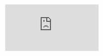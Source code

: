 ![Alt-текст](https://github.com/Infernalum/OOP_S01.EP02_S02.EP01/blob/master/Operation%20~Data%20Deleted~/cpp4_varP_khrapov.pdf)